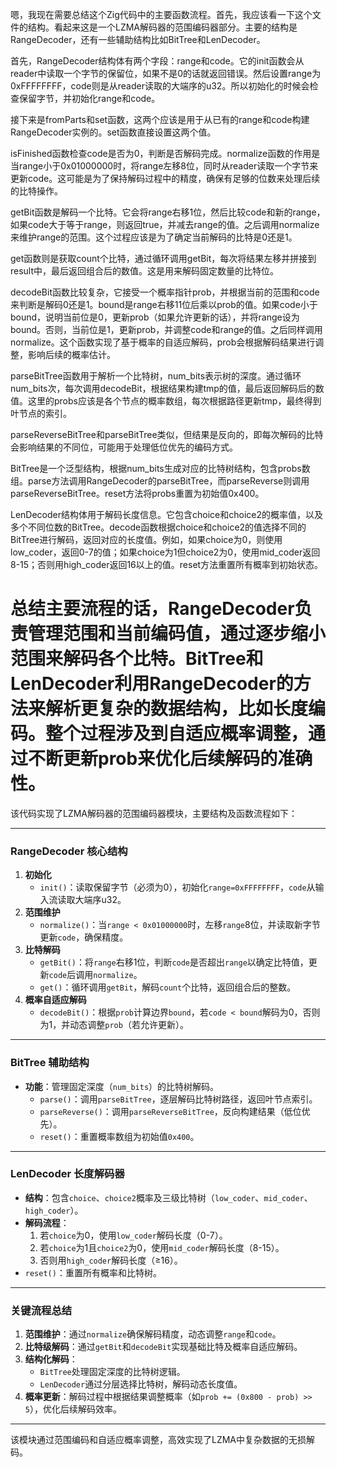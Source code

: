 嗯，我现在需要总结这个Zig代码中的主要函数流程。首先，我应该看一下这个文件的结构。看起来这是一个LZMA解码器的范围编码器部分。主要的结构是RangeDecoder，还有一些辅助结构比如BitTree和LenDecoder。

首先，RangeDecoder结构体有两个字段：range和code。它的init函数会从reader中读取一个字节的保留位，如果不是0的话就返回错误。然后设置range为0xFFFFFFFF，code则是从reader读取的大端序的u32。所以初始化的时候会检查保留字节，并初始化range和code。

接下来是fromParts和set函数，这两个应该是用于从已有的range和code构建RangeDecoder实例的。set函数直接设置这两个值。

isFinished函数检查code是否为0，判断是否解码完成。normalize函数的作用是当range小于0x01000000时，将range左移8位，同时从reader读取一个字节来更新code。这可能是为了保持解码过程中的精度，确保有足够的位数来处理后续的比特操作。

getBit函数是解码一个比特。它会将range右移1位，然后比较code和新的range，如果code大于等于range，则返回true，并减去range的值。之后调用normalize来维护range的范围。这个过程应该是为了确定当前解码的比特是0还是1。

get函数则是获取count个比特，通过循环调用getBit，每次将结果左移并拼接到result中，最后返回组合后的数值。这是用来解码固定数量的比特位。

decodeBit函数比较复杂，它接受一个概率指针prob，并根据当前的范围和code来判断是解码0还是1。bound是range右移11位后乘以prob的值。如果code小于bound，说明当前位是0，更新prob（如果允许更新的话），并将range设为bound。否则，当前位是1，更新prob，并调整code和range的值。之后同样调用normalize。这个函数实现了基于概率的自适应解码，prob会根据解码结果进行调整，影响后续的概率估计。

parseBitTree函数用于解析一个比特树，num_bits表示树的深度。通过循环num_bits次，每次调用decodeBit，根据结果构建tmp的值，最后返回解码后的数值。这里的probs应该是各个节点的概率数组，每次根据路径更新tmp，最终得到叶节点的索引。

parseReverseBitTree和parseBitTree类似，但结果是反向的，即每次解码的比特会影响结果的不同位，可能用于处理低位优先的编码方式。

BitTree是一个泛型结构，根据num_bits生成对应的比特树结构，包含probs数组。parse方法调用RangeDecoder的parseBitTree，而parseReverse则调用parseReverseBitTree。reset方法将probs重置为初始值0x400。

LenDecoder结构体用于解码长度信息。它包含choice和choice2的概率值，以及多个不同位数的BitTree。decode函数根据choice和choice2的值选择不同的BitTree进行解码，返回对应的长度值。例如，如果choice为0，则使用low_coder，返回0-7的值；如果choice为1但choice2为0，使用mid_coder返回8-15；否则用high_coder返回16以上的值。reset方法重置所有概率到初始状态。

总结主要流程的话，RangeDecoder负责管理范围和当前编码值，通过逐步缩小范围来解码各个比特。BitTree和LenDecoder利用RangeDecoder的方法来解析更复杂的数据结构，比如长度编码。整个过程涉及到自适应概率调整，通过不断更新prob来优化后续解码的准确性。
================================================
该代码实现了LZMA解码器的范围编码器模块，主要结构及函数流程如下：

---

### **RangeDecoder 核心结构**
1. **初始化**  
   - `init()`：读取保留字节（必须为0），初始化`range=0xFFFFFFFF`，`code`从输入流读取大端序u32。
2. **范围维护**  
   - `normalize()`：当`range < 0x01000000`时，左移`range`8位，并读取新字节更新`code`，确保精度。
3. **比特解码**  
   - `getBit()`：将`range`右移1位，判断`code`是否超出`range`以确定比特值，更新`code`后调用`normalize`。
   - `get()`：循环调用`getBit`，解码`count`个比特，返回组合后的整数。
4. **概率自适应解码**  
   - `decodeBit()`：根据`prob`计算边界`bound`，若`code < bound`解码为0，否则为1，并动态调整`prob`（若允许更新）。

---

### **BitTree 辅助结构**
- **功能**：管理固定深度（`num_bits`）的比特树解码。
  - `parse()`：调用`parseBitTree`，逐层解码比特树路径，返回叶节点索引。
  - `parseReverse()`：调用`parseReverseBitTree`，反向构建结果（低位优先）。
  - `reset()`：重置概率数组为初始值`0x400`。

---

### **LenDecoder 长度解码器**
- **结构**：包含`choice`、`choice2`概率及三级比特树（`low_coder`、`mid_coder`、`high_coder`）。
- **解码流程**：
  1. 若`choice`为0，使用`low_coder`解码长度（0-7）。
  2. 若`choice`为1且`choice2`为0，使用`mid_coder`解码长度（8-15）。
  3. 否则用`high_coder`解码长度（≥16）。
- `reset()`：重置所有概率和比特树。

---

### **关键流程总结**
1. **范围维护**：通过`normalize`确保解码精度，动态调整`range`和`code`。
2. **比特级解码**：通过`getBit`和`decodeBit`实现基础比特及概率自适应解码。
3. **结构化解码**：  
   - `BitTree`处理固定深度的比特树逻辑。  
   - `LenDecoder`通过分层选择比特树，解码动态长度值。
4. **概率更新**：解码过程中根据结果调整概率（如`prob += (0x800 - prob) >> 5`），优化后续解码效率。

---

该模块通过范围编码和自适应概率调整，高效实现了LZMA中复杂数据的无损解码。
